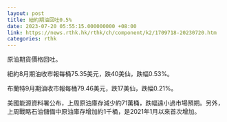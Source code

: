 ```yaml
---
layout: post
title: 紐約期油回吐0.5%
date: 2023-07-20 05:55:15.000000000 +08:00
link: https://news.rthk.hk/rthk/ch/component/k2/1709718-20230720.htm
categories: rthk
---
```


原油期貨價格回吐。

紐約8月期油收市報每桶75.35美元，跌40美仙，跌幅0.53%。

布蘭特9月期油收市報每桶79.46美元，跌17美仙，跌幅0.21%。

美國能源資料署公布，上周原油庫存減少約71萬桶，跌幅遠小過市場預期。另外，上周戰略石油儲備中原油庫存增加約1千桶，是2021年1月以來首次增加。
